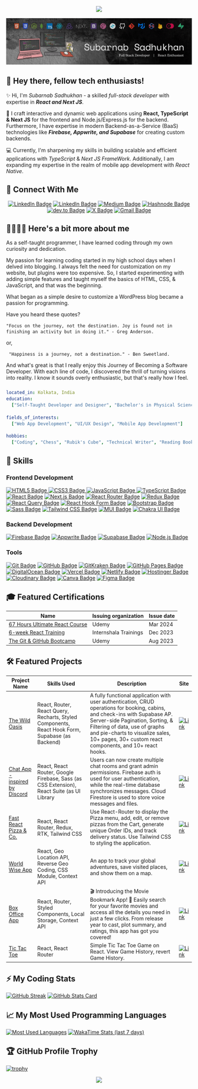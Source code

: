 <div align="center" >
  <a href="#">
    <img  src="https://capsule-render.vercel.app/api?type=waving&color=gradient&height=100&section=header" /></a>
</div>

[![Header](https://raw.githubusercontent.com/subarnabsadhukhan/assets/main/linkedin_cover.png "Header")](https://subarnabsadhukhan.com/)

## 👋 Hey there, fellow tech enthusiasts!

✨ Hi, I'm _Subarnab Sadhukhan_ - a skilled _full-stack developer_ with expertise in **_React and Next JS_**.

🚀 I craft interactive and dynamic web applications using **React, TypeScript & Next JS** for the frontend and Node.js/Express.js for the backend. Furthermore, I have expertise in modern Backend-as-a-Service (BaaS) technologies like **_Firebase, Appwrite, and Supabase_** for creating custom backends.

💻 Currently, I'm sharpening my skills in building scalable and efficient applications with _TypeScript_ & _Next JS FrameWork_. Additionally, I am expanding my expertise in the realm of mobile app development with _React Native_.

## 💬 Connect With Me

<div align="center">
<!-- My Website -->
<a target="_blank" href="https://subarnabsadhukhan.com/">
   <img src="https://custom-icon-badges.demolab.com/badge/Portfolio-8364cc?logo=coding&logoColor=fff&style=flat" alt="LinkedIn Badge" height="25"></a>
<!-- LinkedIn --> 
<a href="https://www.linkedin.com/in/subarnabsadhukhan/">
  <img src="https://img.shields.io/badge/LinkedIn-0A66C2?logo=linkedin&logoColor=fff&style=flat" alt="LinkedIn Badge" height="25"></a>
<!-- Medium -->
<a href="https://medium.com/@subarnabsadhukhan">
  <img src="https://img.shields.io/badge/Medium-272b33?logo=medium&logoColor=fff&style=flat" alt="Medium Badge" height="25"></a>
<!-- Hashnode -->
<a href="https://subarnab.com/">
  <img src="https://img.shields.io/badge/Hashnode-2962FF?logo=hashnode&logoColor=fff&style=flat" alt="Hashnode Badge" height="25"></a>
<!-- Dev.to -->
<a href="https://dev.to/subarnabsadhukhan">
  <img src="https://img.shields.io/badge/dev.to-272b33?logo=devdotto&logoColor=fff&style=flat" alt="dev.to Badge" height="25"></a>
<!-- Twitter -->
<a href="https://twitter.com/SubarnabS">
  <img src="https://img.shields.io/badge/Twitter-272b33?logo=x&logoColor=fff&style=flat" alt="X Badge" height="25"></a>
<!-- Gmail -->
<a href="mailto:hello@subarnab.in">
  <img src="https://img.shields.io/badge/Gmail-EA4330?logo=gmail&logoColor=fff&style=flat" alt="Gmail Badge" height="25"></a>
</div>

## 🫱🏻‍🫲🏻 Here's a bit more about me

As a self-taught programmer, I have learned coding through my own curiosity and dedication.

My passion for learning coding started in my high school days when I delved into blogging. I always felt the need for customization on my website, but plugins were too expensive. So, I started experimenting with adding simple features and taught myself the basics of HTML, CSS, & JavaScript, and that was the beginning.

What began as a simple desire to customize a WordPress blog became a passion for programming.

Have you heard these quotes?

    "Focus on the journey, not the destination. Joy is found not in finishing an activity but in doing it." - Greg Anderson.

or,

     "Happiness is a journey, not a destination." - Ben Sweetland.

And what's great is that I really enjoy this Journey of Becoming a Software Developer. With each line of code, I discovered the thrill of turning visions into reality. I know it sounds overly enthusiastic, but that's really how I feel.

###

```yaml
located_in: Kolkata, India
education:
  ["Self-Taught Developer and Designer", "Bachelor's in Physical Science"]

fields_of_interests:
  ["Web App Development", "UI/UX Design", "Mobile App Development"]

hobbies:
  ["Coding", "Chess", "Rubik's Cube", "Technical Writer", "Reading Books"]
```

## 🚀 Skills

### Frontend Development

<div>
  <a href="#frontend-development" >
    <img src="https://img.shields.io/badge/HTML5-E34F26?logo=html5&logoColor=fff&style=flat" alt="HTML5 Badge" height="30">
  <a href="#frontend-development" >
    <img src="https://img.shields.io/badge/CSS3-1572B6?logo=css3&logoColor=fff&style=flat" alt="CSS3 Badge" height="30">
  <a href="#frontend-development" >
    <img src="https://img.shields.io/badge/JavaScript-F7DF1E?logo=javascript&logoColor=000&style=flat" alt="JavaScript Badge" height="30">
  <a href="#frontend-development" >
    <img src="https://img.shields.io/badge/TypeScript-3178C6?logo=typescript&logoColor=fff&style=flat" alt="TypeScript Badge" height="30">
  <a href="#frontend-development" >
    <img src="https://img.shields.io/badge/React-61DAFB?logo=react&logoColor=000&style=flat" alt="React Badge" height="30"></a>
  <a href="#frontend-development" >
    <img src="https://img.shields.io/badge/Next.js-000?logo=nextdotjs&logoColor=fff&style=flat" alt="Next.js Badge" height="30"></a>
  <a href="#frontend-development" >
    <img src="https://img.shields.io/badge/React%20Router-CA4245?logo=reactrouter&logoColor=fff&style=flat" alt="React Router Badge" height="30"></a>
  <a href="#frontend-development" >
    <img src="https://img.shields.io/badge/Redux-764ABC?logo=redux&logoColor=fff&style=flat" alt="Redux Badge" height="30"></a>
  <a href="#frontend-development" >
    <img src="https://img.shields.io/badge/React%20Query-FF4154?logo=reactquery&logoColor=fff&style=flat" alt="React Query Badge" height="30"></a>
  <a href="#frontend-development" >
    <img src="https://img.shields.io/badge/React%20Hook%20Form-EC5990?logo=reacthookform&logoColor=fff&style=flat" alt="React Hook Form Badge" height="30"></a>
  <a href="#frontend-development" >
    <img src="https://img.shields.io/badge/Bootstrap-7952B3?logo=bootstrap&logoColor=fff&style=flat" alt="Bootstrap Badge" height="30"></a>
  <a href="#frontend-development" >
    <img src="https://img.shields.io/badge/Sass-C69?logo=sass&logoColor=fff&style=flat" alt="Sass Badge" height="30"></a>
  <a href="#frontend-development" >
    <img src="https://img.shields.io/badge/Tailwind%20CSS-06B6D4?logo=tailwindcss&logoColor=fff&style=flat" alt="Tailwind CSS Badge" height="30"></a>
  <a href="#frontend-development" >
    <img src="https://img.shields.io/badge/MUI-007FFF?logo=mui&logoColor=fff&style=flat" alt="MUI Badge" height="30"></a>
  <a href="#frontend-development" >
    <img src="https://img.shields.io/badge/Chakra%20UI-319795?logo=chakraui&logoColor=fff&style=flat" alt="Chakra UI Badge" height="30"></a>
</div>

### Backend Development

<div>
  <a href="#backend-development">
    <img src="https://img.shields.io/badge/Firebase-FFCA28?logo=firebase&logoColor=000&style=flat" alt="Firebase Badge" height="30"></a>
  <a href="#backend-development">
    <img src="https://img.shields.io/badge/Appwrite-FD366E?logo=appwrite&logoColor=fff&style=flat" alt="Appwrite Badge" height="30"></a>
  <a href="#backend-development">
    <img src="https://img.shields.io/badge/Supabase-3FCF8E?logo=supabase&logoColor=fff&style=flat" alt="Supabase Badge" height="30"></a>
  <a href="#backend-development">
    <img src="https://img.shields.io/badge/Node.js-393?logo=nodedotjs&logoColor=fff&style=flat" alt="Node.js Badge" height="30"></a>
</div>

### Tools

<div>
  <a href="#tools">
    <img src="https://img.shields.io/badge/Git-F05032?logo=git&logoColor=fff&style=flat" alt="Git Badge" height="30"></a>
  <a href="#tools">
    <img src="https://img.shields.io/badge/GitHub-181717?logo=github&logoColor=fff&style=flat" alt="GitHub Badge" height="30"></a>
  <a href="#tools">
    <img src="https://img.shields.io/badge/GitKraken-179287?logo=gitkraken&logoColor=fff&style=flat" alt="GitKraken Badge" height="30"></a>
  <a href="#tools">
    <img src="https://img.shields.io/badge/GitHub%20Pages-222?logo=githubpages&logoColor=fff&style=flat" alt="GitHub Pages Badge" height="30"></a>
  <a href="#tools">
    <img src="https://img.shields.io/badge/DigitalOcean-0080FF?logo=digitalocean&logoColor=fff&style=flat" alt="DigitalOcean Badge" height="30"></a>
  <a href="#tools">
    <img src="https://img.shields.io/badge/Vercel-000?logo=vercel&logoColor=fff&style=flat" alt="Vercel Badge" height="30"></a>
  <a href="#tools">
    <img src="https://img.shields.io/badge/Netlify-00C7B7?logo=netlify&logoColor=fff&style=flat" alt="Netlify Badge" height="30"></a>
  <a href="#tools">
    <img src="https://img.shields.io/badge/Hostinger-673DE6?logo=hostinger&logoColor=fff&style=flat" alt="Hostinger Badge" height="30"></a>
  <a href="#tools">
    <img src="https://img.shields.io/badge/Cloudinary-3448C5?logo=cloudinary&logoColor=fff&style=flat" alt="Cloudinary Badge" height="30"></a>
  <a href="#tools">
    <img src="https://img.shields.io/badge/Canva-00C4CC?logo=canva&logoColor=fff&style=flat" alt="Canva Badge" height="30"></a>
  <a href="#tools">
    <img src="https://img.shields.io/badge/Figma-F24E1E?logo=figma&logoColor=fff&style=flat" alt="Figma Badge" height="30"></a>
</div>

## 🎓 Featured Certifications

| **Name**                                                                                         | **Issuing organization** | **Issue date** |
| ------------------------------------------------------------------------------------------------ | ------------------------ | -------------- |
| [67 Hours Ultimate React Course](https://qr.subarnab.in/ultimate-react-course-certificate-udemy) | Udemy                    | Mar 2024       |
| [6-week React Training](https://qr.subarnab.in/react-certificate-internshala)                    | Internshala Trainings    | Dec 2023       |
| [The Git & GitHub Bootcamp](https://qr.subarnab.in/git-github-certificate-udemy)                 | Udemy                    | Aug 2023       |

## 🛠️ Featured Projects

| **Project Name**                                                                 | **Skills Used**                                                                                 | **Description**                                                                                                                                                                                                                                                                                   | **Site**                                                                                                  |
| -------------------------------------------------------------------------------- | ----------------------------------------------------------------------------------------------- | ------------------------------------------------------------------------------------------------------------------------------------------------------------------------------------------------------------------------------------------------------------------------------------------------- | --------------------------------------------------------------------------------------------------------- |
| [The Wild Oasis](https://qr.subarnab.in/the-wild-oasis-github)                   | React, Router, React Query, Recharts, Styled Components, React Hook Form, Supabase (as Backend) | A fully functional application with user authentication, CRUD operations for booking, cabins, and check-ins with Supabase AP. Server-side Pagination, Sorting, & Filtering of data, use of graphs and pie-charts to visualize sales, 10+ pages, 30+ custom react components, and 10+ react hooks. | [![Link](https://img.shields.io/badge/Link-0a66c2?&style=flat)](https://qr.subarnab.in/the-wild-oasis)    |
| [Chat App - inspired by Discord](https://qr.subarnab.in/chat-app-project-github) | React, React Router, Google Firebase, Sass (as CSS Extension), React Suite (as UI Library       | Users can now create multiple chat rooms and grant admin permissions. Firebase auth is used for user authentication, while the real-time database synchronizes messages. Cloud Firestore is used to store voice messages and files.                                                               | [![Link](https://img.shields.io/badge/Link-0a66c2?&style=flat)](https://qr.subarnab.in/chat-app)          |
| [Fast React Pizza & Co.](https://qr.subarnab.in/fast-react-pizza-github)         | React, React Router, Redux, RTK, Tailwind CSS                                                   | Use React-Router to display the Pizza menu, add, edit, or remove pizzas from the Cart, generate unique Order IDs, and track delivery status. Use Tailwind CSS to styling the application.                                                                                                         | [![Link](https://img.shields.io/badge/Link-0a66c2?&style=flat)]()                                         |
| [World Wise App](https://qr.subarnab.in/worldwise-react-project-github)          | React, Geo Location API, Reverse Geo Coding, CSS Module, Context API                            | An app to track your global adventures, save visited places, and show them on a map.                                                                                                                                                                                                              | [![Link](https://img.shields.io/badge/Link-0a66c2?&style=flat)](https://qr.subarnab.in/worldwise)         |
| [Box Office App](https://qr.subarnab.in/box-office-app-github)                   | React, Router, Styled Components, Local Storage, Context API                                    | 🎬 Introducing the Movie Bookmark App! 📱 Easily search for your favorite movies and access all the details you need in just a few clicks. From release year to cast, plot summary, and ratings, this app has got you covered!                                                                    | [![Link](https://img.shields.io/badge/Link-0a66c2?&style=flat)](https://qr.subarnab.in/box-office)        |
| [Tic Tac Toe](https://qr.subarnab.in/tictactoegame-github)                       | React, React Router                                                                             | Simple Tic Tac Toe Game on React. View Game History, revert Game History.                                                                                                                                                                                                                         | [![Link](https://img.shields.io/badge/Link-0a66c2?&style=flat)](https://qr.subarnab.in/tic-tac-toe-surge) |

<!--- | []() |  |  | [![Link](https://img.shields.io/badge/Link-0a66c2?&style=flat)]() | --->

## ⚡ My Coding Stats

[![GitHub Streak](https://streak-stats.demolab.com?user=subarnabsadhukhan&theme=highcontrast)](#-my-coding-stats)
[![GitHub Stats Card](https://github-readme-stats.vercel.app/api?username=subarnabsadhukhan&show_icons=true&theme=highcontrast&card_width=495)](#-my-coding-stats)

## &#x1f4c8; My Most Used Programming Languages

[![Most Used Languages](https://github-readme-stats.vercel.app/api/top-langs/?username=subarnabsadhukhan&hide=cmake&title_color=ffffff&text_color=c9cacc&icon_color=2bbc8a&bg_color=1d1f21&layout=compact&card_width=495)](#-my-most-used-programming-languages)
[![WakaTime Stats (last 7 days)](https://github-readme-stats.vercel.app/api/wakatime?username=subarnabsadhukhan&title_color=ffffff&text_color=c9cacc&icon_color=2bbc8a&bg_color=1d1f21&langs_count=6&layout=compact)](#-my-most-used-programming-languages)

## 🏆 GitHub Profile Trophy

[![trophy](https://github-profile-trophy.vercel.app/?username=subarnabsadhukhan&theme=onedark&rank=SSS,SS,S,AAA,AA,A,B,C&margin-w=15&margin-h=15)](#-github-profile-trophy)

<div align="center">
  <a href="#">
    <img  src="https://capsule-render.vercel.app/api?type=waving&color=gradient&height=100&section=footer"/></a>
</div>
